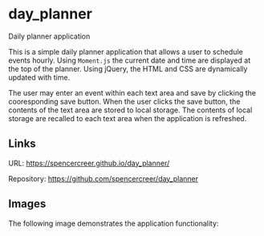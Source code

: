 # day_planner
Daily planner application

This is a simple daily planner application that allows a user to schedule events hourly. Using `Moment.js` the current date and time are displayed at the top of the planner. Using jQuery, the HTML and CSS are dynamically updated with time.

The user may enter an event within each text area and save by clicking the cooresponding save button. When the user clicks the save button, the contents of the text area are stored to local storage. The contents of local storage are recalled to each text area when the application is refreshed.

## Links

URL: https://spencercreer.github.io/day_planner/

Repository: https://github.com/spencercreer/day_planner

## Images

The following image demonstrates the application functionality:
